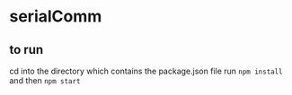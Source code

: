 # serialComm

## to run
cd into the directory which contains the package.json file
run `npm install` and then `npm start`
